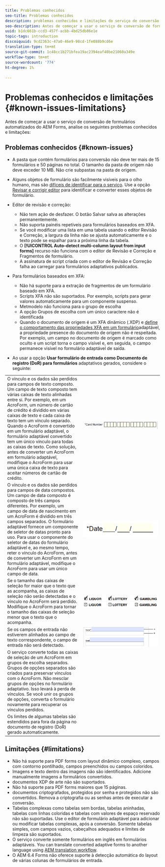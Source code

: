 ```yaml
---
title: Problemas conhecidos
seo-title: Problemas conhecidos
description: problemas conhecidos e limitações do serviço de conversão de formulários automatizados
seo-description: Antes de começar a usar o serviço de conversão de formulários automatizados do AEM Forms, saiba mais sobre os problemas conhecidos e as limitações do serviço
uuid: b1dc661b-ccd3-457f-acbb-4bd25db86e1e
topic-tags: introduction
discoiquuid: 9cd2363c-47a0-46e9-98cd-1fe088b9cd6e
translation-type: tm+mt
source-git-commit: 1c48cc1b271bfea19ac2394eaf40be21060a349e
workflow-type: tm+mt
source-wordcount: '774'
ht-degree: 1%

---
```


# Problemas conhecidos e limitações {#known-issues-limitations}

Antes de começar a usar o serviço de conversão de formulários automatizados do AEM Forms, analise os seguintes problemas conhecidos e limitações:

## Problemas conhecidos {#known-issues}

* A pasta que contém formulários para conversão não deve ter mais de 15 formulários e 50 páginas no total. O tamanho da pasta de origem não deve exceder 10 MB. Não crie subpastas na pasta de origem.
* Alguns objetos de formulário são facilmente visíveis para o olho humano, mas são [difíceis de identificar para o serviço](styles-and-pattern-considerations-and-best-practices.md). Use a opção [Revisar e corrigir editor](review-correct-ui-edited.md) para identificar e converter esses objetos de formulário.
* Editor de revisão e correção:

   * Não tem ação de desfazer. O botão Salvar salva as alterações permanentemente.
   * Não suporta painéis repetíveis para formulários baseados em XFA.
   * Se você modificar uma lista em uma tabela usando o editor Revisão e Correção, a largura da linha não se ajusta automaticamente e o texto pode se espalhar para a próxima linha da tabela.
   * O **[!UICONTROL Auto-detect multi-column layout from input forms]** recurso não funciona com o editor de Revisão e Correção e Fragmentos de formulário.
   * A assinatura de script criada com o editor de Revisão e Correção falha ao carregar para formulários adaptativos publicados.


* Para formulários baseados em XFA:
   * Não há suporte para a extração de fragmentos de um formulário baseado em XFA.
   * Scripts XFA não são suportados. Por exemplo, scripts para gerar valores automaticamente para um componente suspenso.
   * Metmodelo não funciona para o grupo de escolha
   * A opção Grupos de escolha com um único caractere não é identificada
   * Quando o documento de origem é um XFA dinâmico (.XDP) e [define o comportamento das propriedades XFA em um formulário](https://helpx.adobe.com/experience-manager/6-5/forms/using/xfa-api-supported-in-adaptive-form.html#supportedxfaelementsandtheirmappinginadaptiveformsbr)adaptável, a propriedade presence do documento de origem não é respeitada. Por exemplo, um campo no documento de origem é marcado como oculto e um script torna o campo visível e, em seguida, o campo permanece visível no formulário adaptável de saída.

* Ao usar a opção **Usar formulário de entrada como Documento de registro (DoR) para formulários** adaptativos gerados, considere o seguinte:

<table>
    <tr>
        <td>O vínculo e os dados são perdidos para campos de texto composto. Um campo de texto composto tem várias caixas de texto alinhadas entre si. Por exemplo, em um AcroForm, um número de cartão de crédito é dividido em várias caixas de texto e cada caixa de texto tem um vínculo separado. Quando o AcroForm é convertido em um formulário adaptável, o formulário adaptável convertido tem um único vínculo para todas as caixas de texto. Como solução, antes de converter um AcroForm em formulário adaptável, modifique o AcroForm para usar uma única caixa de texto para aceitar números de cartão de crédito.</td>
        <td><img  src="assets/creditCard_Composite.png"/>                                                            </td>
    </tr>
    <tr>
        <td>O vínculo e os dados são perdidos para campos de data compostos. Um campo de data composto é composto de três campos diferentes. Por exemplo, um campo de data de nascimento em um AcroForm é dividido em três campos separados. O formulário adaptável fornece um componente de seletor de datas pronto para uso. Para usar o componente do seletor de datas do formulário adaptável e, ao mesmo tempo, reter o vínculo do AcroForm, antes de converter um AcroForm em um formulário adaptável, modifique o AcroForm para usar um único campo de data.</td>
        <td><img  src="assets/CompositeDateField.png"/></td>
    </tr>
    <tr>
        <td>Se o tamanho das caixas de seleção for maior que o texto que as acompanha, as caixas de seleção não serão detectadas e o vínculo no AcroForm será perdido. Modifique o AcroForm para tornar o tamanho das caixas de seleção menor que o texto que o acompanha.</td>
        <td><img  src="assets/large-text-box.png"/><br/><img  src="assets/small-text-box.png"/></td>
    </tr>
    <tr>
        <td>Se os campos de entrada não estiverem alinhados ao campo de texto correspondente, o campo de entrada não será detectado.  </td>
        <td><img  src="assets/non-alingned-fields.png"/></td>
    </tr>
    <tr >
        <td>O serviço converte todas as caixas de seleção de um AcroForm em grupos de escolha separados. Grupos de opções separados são criados para preservar vínculos com o AcroForm. Não mesclar grupos de opções no formulário adaptativo. Isso levará à perda de vínculos. Se você unir os grupos de opções, converta o formulário novamente para recuperar os vínculos perdidos. </td>
        <td></td>
    </tr>
    <tr >
        <td>Os limites de algumas tabelas são estendidos para fora da página no documento de registro (DoR) gerado automaticamente. </td>
        <td></td>
    </tr>
</table>

## Limitações          {#limitations}

* Não há suporte para PDF forms com layout dinâmico complexo, campos com contorno pontilhado, campos preenchidos ou campos coloridos.
* Imagens e texto dentro das imagens não são identificados. Adicione manualmente imagens a formulários convertidos.
* documentos XDP de arte não são suportados.
* Não há suporte para PDF forms maiores que 15 páginas.
* documentos criptografados, protegidos por senha e protegidos não são convertidos. Remova a criptografia ou as senhas antes de executar a conversão.
* Tabelas complexas como tabelas sem bordas, tabelas aninhadas, tabelas com linhas coloridas e tabelas com valores de espaço reservado não são suportadas. Use o editor de formulário adaptável para adicionar ou modificar tabelas complexas, após a conversão. Somente tabelas simples, com campos vazios, cabeçalhos adequados e limites de limpeza são suportados.
* O serviço converte somente formulários em inglês em formulários adaptáveis. You can translate converted adaptive forms to another language using [AEM translation workflow](https://helpx.adobe.com/br/experience-manager/6-5/forms/using/using-aem-translation-workflow-to-localize-adaptive-forms.html).
* O AEM 6.4 Forms não oferece suporte à detecção automática do layout de várias colunas de formulários de entrada.

